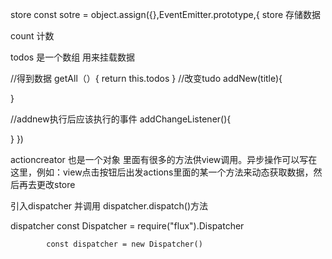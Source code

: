 store
    const sotre = object.assign({},EventEmitter.prototype,{
        store 存储数据

count 计数

todos  是一个数组 用来挂载数据

//得到数据
getAll（）{
    return this.todos
}
//改变tudo
addNew(title){


}

//addnew执行后应该执行的事件
addChangeListener(){

}
    })



actioncreator  也是一个对象 里面有很多的方法供view调用。异步操作可以写在这里，例如：view点击按钮后出发actions里面的某一个方法来动态获取数据，然后再去更改store

引入dispatcher  并调用 dispatcher.dispatch()方法


dispatcher  const Dispatcher = require("flux").Dispatcher

            const dispatcher = new Dispatcher()


